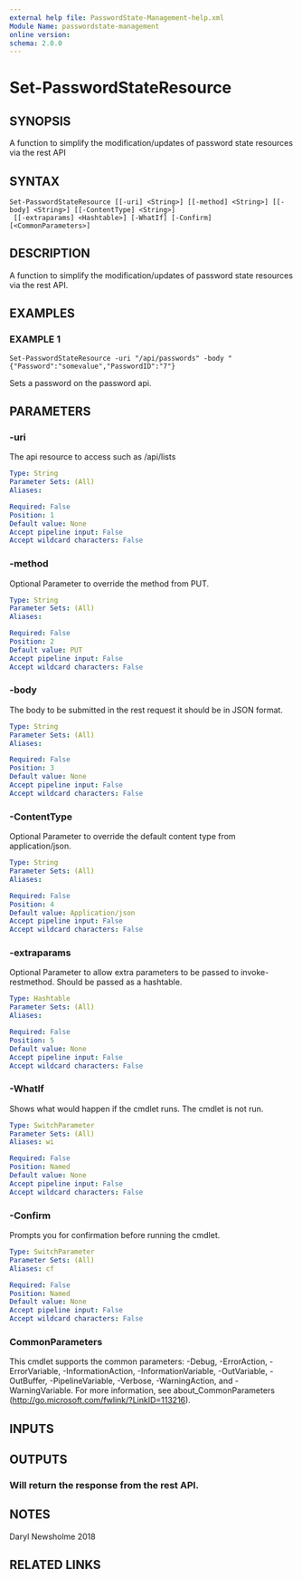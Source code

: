```yaml
---
external help file: PasswordState-Management-help.xml
Module Name: passwordstate-management
online version:
schema: 2.0.0
---
```


# Set-PasswordStateResource

## SYNOPSIS
A function to simplify the modification/updates of password state resources via the rest API

## SYNTAX

```
Set-PasswordStateResource [[-uri] <String>] [[-method] <String>] [[-body] <String>] [[-ContentType] <String>]
 [[-extraparams] <Hashtable>] [-WhatIf] [-Confirm] [<CommonParameters>]
```

## DESCRIPTION
A function to simplify the modification/updates of password state resources via the rest API.

## EXAMPLES

### EXAMPLE 1
```
Set-PasswordStateResource -uri "/api/passwords" -body "{"Password":"somevalue","PasswordID":"7"}
```

Sets a password on the password api.

## PARAMETERS

### -uri
The api resource to access such as /api/lists

```yaml
Type: String
Parameter Sets: (All)
Aliases:

Required: False
Position: 1
Default value: None
Accept pipeline input: False
Accept wildcard characters: False
```

### -method
Optional Parameter to override the method from PUT.

```yaml
Type: String
Parameter Sets: (All)
Aliases:

Required: False
Position: 2
Default value: PUT
Accept pipeline input: False
Accept wildcard characters: False
```

### -body
The body to be submitted in the rest request it should be in JSON format.

```yaml
Type: String
Parameter Sets: (All)
Aliases:

Required: False
Position: 3
Default value: None
Accept pipeline input: False
Accept wildcard characters: False
```

### -ContentType
Optional Parameter to override the default content type from application/json.

```yaml
Type: String
Parameter Sets: (All)
Aliases:

Required: False
Position: 4
Default value: Application/json
Accept pipeline input: False
Accept wildcard characters: False
```

### -extraparams
Optional Parameter to allow extra parameters to be passed to invoke-restmethod.
Should be passed as a hashtable.

```yaml
Type: Hashtable
Parameter Sets: (All)
Aliases:

Required: False
Position: 5
Default value: None
Accept pipeline input: False
Accept wildcard characters: False
```

### -WhatIf
Shows what would happen if the cmdlet runs. The cmdlet is not run.

```yaml
Type: SwitchParameter
Parameter Sets: (All)
Aliases: wi

Required: False
Position: Named
Default value: None
Accept pipeline input: False
Accept wildcard characters: False
```

### -Confirm
Prompts you for confirmation before running the cmdlet.

```yaml
Type: SwitchParameter
Parameter Sets: (All)
Aliases: cf

Required: False
Position: Named
Default value: None
Accept pipeline input: False
Accept wildcard characters: False
```

### CommonParameters
This cmdlet supports the common parameters: -Debug, -ErrorAction, -ErrorVariable, -InformationAction, -InformationVariable, -OutVariable, -OutBuffer, -PipelineVariable, -Verbose, -WarningAction, and -WarningVariable. For more information, see about_CommonParameters (http://go.microsoft.com/fwlink/?LinkID=113216).

## INPUTS

## OUTPUTS

### Will return the response from the rest API.

## NOTES
Daryl Newsholme 2018

## RELATED LINKS
